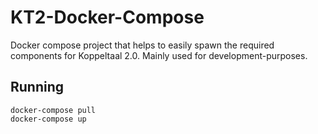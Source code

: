 # KT2-Docker-Compose
Docker compose project that helps to easily spawn the required components for Koppeltaal 2.0. Mainly used for development-purposes.

## Running
```shell
docker-compose pull
docker-compose up
```
